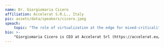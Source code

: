 ```yaml
---
name: Dr. Giorgiomaria Cicero
affiliation: Accelerat S.R.L., Italy
pic: assets/data/speakers/cicero.jpeg
speach:
    topic: "The role of virtualization at the edge for mixed-criticality applications"
bio: >-
    "Giorgiomaria Cicero is CEO at Accelerat Srl (https://accelerat.eu/) and Senior Research Fellow at the Real-Time Systems (ReTiS) Laboratory of the Scuola Superiore Sant’Anna of Pisa. Accelerat is a spin-off company of Scuola Superiore Sant'Anna focused on software solutions for safe, secure, and time-predictable cyber-physical systems. The company was born as a technology transfer effort from the ReTiS Laboratory of Scuola Superiore Sant'Anna, one of the world’s leading research teams in the area of embedded real-time systems. Giorgiomaria has a B.Sc. in Computer Engingeering, M.Sc. in Embedded Computing Systems, and has been visiting trainee at the European Space Agency (ESTEC, Netherlands). His research interests include software predictability in multi-processor systems and heterogeneous platforms, system-level cyber-security hardening techniques, and design and implementation of real-time operating systems and hypervisors."
---
```

